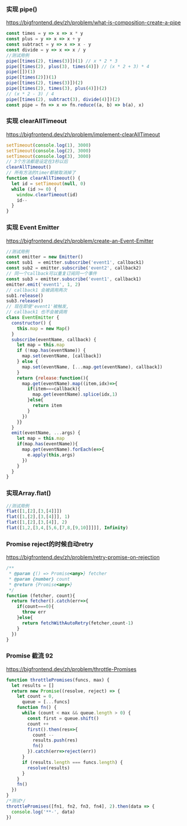 ### 实现 pipe()
https://bigfrontend.dev/zh/problem/what-is-composition-create-a-pipe

```js
const times = y => x => x * y
const plus = y => x => x + y
const subtract = y => x => x - y
const divide = y => x => x / y
//测试用例
pipe([times(2), times(3)])(1) // x * 2 * 3
pipe([times(2), plus(3), times(4)]) // (x * 2 + 3) * 4
pipe([])(1)
pipe([times(2)])(1)
pipe([times(2), times(3)])(2)
pipe([times(2), times(3), plus(4)])(2)
// (x * 2 - 3) / 4
pipe([times(2), subtract(3), divide(4)])(2)
const pipe = fn => x => fn.reduce((a, b) => b(a), x)
```

### 实现 clearAllTimeout
https://bigfrontend.dev/zh/problem/implement-clearAllTimeout

```js
setTimeout(console.log(1), 3000)
setTimeout(console.log(2), 3000)
setTimeout(console.log(3), 3000)
// 3个方法都是设定在3秒以后
clearAllTimeout()
// 所有方法的timer都被取消掉了
function clearAllTimeout() {
  let id = setTimeout(null, 0)
  while (id >= 0) {
    window.clearTimeout(id)
    id--
  }
}
```

### 实现 Event Emitter
https://bigfrontend.dev/zh/problem/create-an-Event-Emitter
```js
//测试用例
const emitter = new Emitter()
const sub1  = emitter.subscribe('event1', callback1)
const sub2 = emitter.subscribe('event2', callback2)
// 同一个callback可以重复订阅同一个事件
const sub3 = emitter.subscribe('event1', callback1)
emitter.emit('event1', 1, 2)
// callback1 会被调用两次
sub1.release()
sub3.release()
// 现在即使'event1'被触发, 
// callback1 也不会被调用
class EventEmitter {
  constructor() {
    this.map = new Map()
  }
  subscribe(eventName, callback) {
    let map = this.map
    if (!map.has(eventName)) {
      map.set(eventName, [callback])
    } else {
      map.set(eventName, [...map.get(eventName), callback])
    }
    return {release:function(){
      map.get(eventName).map((item,idx)=>{
        if(item===callback){
          map.get(eventName).splice(idx,1)
        }else{
          return item
        }
      })
    }}
  }
  emit(eventName, ...args) {
    let map = this.map
    if(map.has(eventName)){
      map.get(eventName).forEach(e=>{
        e.apply(this,args)
      })
    }
  }
}
```


### 实现Array.flat()
```js
//测试用例
flat([1,[2],[3,[4]]])  
flat([1,[2],[3,[4]]], 1)  
flat([1,[2],[3,[4]], 2)  
flat([1,2,[3,4,[5,6,[7,8,[9,10]]]]], Infinity)   
```

### Promise reject的时候自动retry 
https://bigfrontend.dev/zh/problem/retry-promise-on-rejection
```js
/**
 * @param {() => Promise<any>} fetcher
 * @param {number} count
 * @return {Promise<any>}
 */
function (fetcher, count){
  return fetcher().catch(err=>{
    if(count===0){
      throw err
    }else{
      return fetchWithAutoRetry(fetcher,count-1)
    }
  })
}
```
### Promise 截流 92
https://bigfrontend.dev/zh/problem/throttle-Promises

```js
function throttlePromises(funcs, max) {
  let results = []
  return new Promise((resolve, reject) => {
    let count = 0,
      queue = [...funcs]
    function fn() {
      while (count < max && queue.length > 0) {
        const first = queue.shift()
        count ++ 
        first().then(res=>{
          count --
          results.push(res)
          fn()
        }).catch(err=>reject(err))
      }
      if (results.length === funcs.length) {
        resolve(results)
      }
    }
    fn()
  })
}
/*测试*/
throttlePromises([fn1, fn2, fn3, fn4], 2).then(data => {
  console.log('**-', data)
})
```